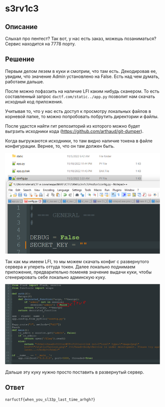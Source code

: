 # s3rv1c3

## Описание

Слыхал про пентест? Так вот, у нас есть заказ, можешь позаниматься? Сервис находится на 7778 порту.

## Решение

Первым делом лезем в куки и смотрим, что там есть. Декодировав ее, увидим, что значение Admin установлено на False. Есть над чем думать, работаем дальше.

После можно пофаззить на наличие LFI каким нибудь сканером. То есть составленный запрос `dactf.com/static../app.py` позволит нам скачать исходный код приложения. 

Учитывая то, что у нас есть доступ к просмотру локальных файлов в корневой папке, то можно попробовать побрутить директории и файлы. 

После удастся найти гит репозиторий из которого можно будет выгрзить исходники кода (https://github.com/arthaud/git-dumper). 

Когда выгружаются исходники, то там видно наличие токена в файле конфигурации. Вернее, то, что он там должен быть. 

![13db6d9ef4d4592fe31cd951a7ce4991.png](../../_resources/13db6d9ef4d4592fe31cd951a7ce4991.png)

Так как мы имеем LFI, то мы можем скачать конфиг с развернутого сервера и упереть оттуда токен. Далее локально поднимаем приложение, предварительно поменяв значение выдачи куки, чтобы сгенерировать себе локально админскую куку. 

![b1778542d1c7d29c4c1e96d12bb5dc51.png](../../_resources/b1778542d1c7d29c4c1e96d12bb5dc51.png)

Дальше эту куку нужно просто поставить в развернутый сервер. 

## Ответ

`narfuctf{when_you_sl33p_last_time_arhgh?}`